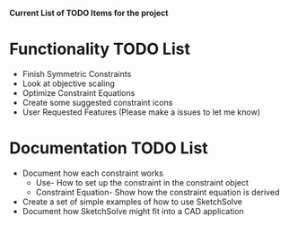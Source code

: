 **Current List of TODO Items for the project**

# Functionality TODO List #

  * Finish Symmetric Constraints
  * Look at objective scaling
  * Optimize Constraint Equations
  * Create some suggested constraint icons
  * User Requested Features (Please make a issues to let me know)

# Documentation TODO List #

  * Document how each constraint works
    * Use- How to set up the constraint in the constraint object
    * Constraint Equation- Show how the constraint equation is derived
  * Create a set of simple examples of how to use SketchSolve
  * Document how SketchSolve might fit into a CAD application
